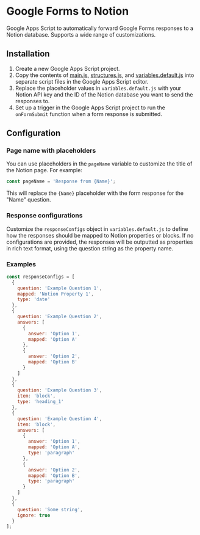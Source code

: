 # Google Forms to Notion

Google Apps Script to automatically forward Google Forms responses to a Notion database. Supports a wide range of customizations.

## Installation

<!-- Improve with screenshots and instructions on how to get the Notion API key and add the integration to the database -->
1. Create a new Google Apps Script project.
2. Copy the contents of [main.js](https://raw.githubusercontent.com/ManuelFte/Google-Forms-to-Notion/main/main.js), [structures.js](https://raw.githubusercontent.com/ManuelFte/Google-Forms-to-Notion/main/structures.js), and [variables.default.js](https://raw.githubusercontent.com/ManuelFte/Google-Forms-to-Notion/main/variables.default.js) into separate script files in the Google Apps Script editor.
3. Replace the placeholder values in `variables.default.js` with your Notion API key and the ID of the Notion database you want to send the responses to.
4. Set up a trigger in the Google Apps Script project to run the `onFormSubmit` function when a form response is submitted.

## Configuration

### Page name with placeholders

<!-- Mention that the placeholders need to come from the responses -->
You can use placeholders in the `pageName` variable to customize the title of the Notion page. For example:

```js
const pageName = 'Response from {Name}';
```

This will replace the `{Name}` placeholder with the form response for the "Name" question.

### Response configurations

Customize the `responseConfigs` object in `variables.default.js` to define how the responses should be mapped to Notion properties or blocks. If no configurations are provided, the responses will be outputted as properties in rich text format, using the question string as the property name.

### Examples

```js
const responseConfigs = [
  {
    question: 'Example Question 1',
    mapped: 'Notion Property 1',
    type: 'date'
  },
  {
    question: 'Example Question 2',
    answers: [
      {
        answer: 'Option 1',
        mapped: 'Option A'
      },
      {
        answer: 'Option 2',
        mapped: 'Option B'
      }
    ]
  },
  {
    question: 'Example Question 3',
    item: 'block',
    type: 'heading_1'
  },
  {
    question: 'Example Question 4',
    item: 'block',
    answers: [
      {
        answer: 'Option 1',
        mapped: 'Option A',
        type: 'paragraph'
      },
      {
        answer: 'Option 2',
        mapped: 'Option B',
        type: 'paragraph'
      }
    ]
  },
  {
    question: 'Some string',
    ignore: true
  }
];
```

